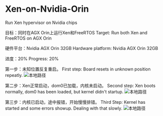 # Xen-on-Nvidia-Orin
 Run Xen hypervisor on Nvidia chips

 目标：同时在AGX Orin上运行Xen和FreeRTOS
 Target: Run both Xen and FreeRTOS on AGX Orin

 硬件平台：Nvidia AGX Orin 32GB
 Hardware platform: Nvidia AGX Orin 32GB

 进度：20%
 Progress: 20%

第一步：未知位置反复重启。
First step: Board resets in unknown position repeatly. 
 ![本地路径](./pic/1.JPG) 

第二步：Xen正常启动，dom0已加载，内核未启动。
Second step: Xen boots normally, dom0 has been loaded, but kernel didn't startup. 
 ![本地路径](./pic/2.JPG) 

第三步：内核已启动，途中报错，开始慢慢排错。
Third Step: Kernel has started and some errors showup. Dealing with that slowly.
 ![本地路径](./pic/3.JPG) 
